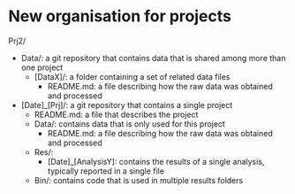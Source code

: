 # New organisation for projects

Prj2/

* Data/: a git repository that contains data that is shared among more than one project
    * [DataX]/: a folder containing a set of related data files
        * README.md: a file describing how the raw data was obtained and processed
* [Date]_[Prj]/: a git repository that contains a single project
    * README.md: a file that describes the project
    * Data/: contains data that is only used for this project
        * README.md: a file describing how the raw data was obtained and processed 
    * Res/:
        * [Date]_[AnalysisY]: contains the results of a single analysis, typically reported in a single file
    * Bin/: contains code that is used in multiple results folders
